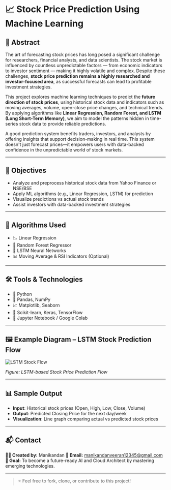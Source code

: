 # 📈 Stock Price Prediction Using Machine Learning

## 📌 Abstract

The art of forecasting stock prices has long posed a significant challenge for researchers, financial analysts, and data scientists. The stock market is influenced by countless unpredictable factors — from economic indicators to investor sentiment — making it highly volatile and complex. Despite these challenges, **stock price prediction remains a highly researched and investor-focused area**, as successful forecasts can lead to profitable investment strategies.

This project explores machine learning techniques to predict the **future direction of stock prices**, using historical stock data and indicators such as moving averages, volume, open-close price changes, and technical trends. By applying algorithms like **Linear Regression, Random Forest, and LSTM (Long Short-Term Memory)**, we aim to model the patterns hidden in time-series stock data to provide reliable predictions.

A good prediction system benefits traders, investors, and analysts by offering insights that support decision-making in real time. This system doesn't just forecast prices—it empowers users with data-backed confidence in the unpredictable world of stock markets.

---

## 🎯 Objectives

- Analyze and preprocess historical stock data from Yahoo Finance or NSE/BSE
- Apply ML algorithms (e.g., Linear Regression, LSTM) for prediction
- Visualize predictions vs actual stock trends
- Assist investors with data-backed investment strategies

---

## 🧠 Algorithms Used

- 📉 Linear Regression
- 🌲 Random Forest Regressor
- 🧠 LSTM Neural Networks
- 📊 Moving Average & RSI Indicators (Optional)

---

## 🛠️ Tools & Technologies

- 🐍 Python
- 🧮 Pandas, NumPy
- 📈 Matplotlib, Seaborn
- 🤖 Scikit-learn, Keras, TensorFlow
- 📓 Jupyter Notebook / Google Colab

---

## 🖼️ Example Diagram – LSTM Stock Prediction Flow

![LSTM Stock Flow](https://upload.wikimedia.org/wikipedia/commons/thumb/8/88/LSTM_Flow.svg/1280px-LSTM_Flow.svg.png)

*Figure: LSTM-based Stock Price Prediction Flow*

---

## 📊 Sample Output

- **Input**: Historical stock prices (Open, High, Low, Close, Volume)
- **Output**: Predicted Closing Price for the next day/week
- **Visualization**: Line graph comparing actual vs predicted stock prices

---

## 📬 Contact

**👨‍💻 Created by:** Manikandan 
**📧 Email:** manikandanveeran12345@gmail.com  
**🎯 Goal:** To become a future-ready AI and Cloud Architect by mastering emerging technologies.

---

> ⭐ Feel free to fork, clone, or contribute to this project!

